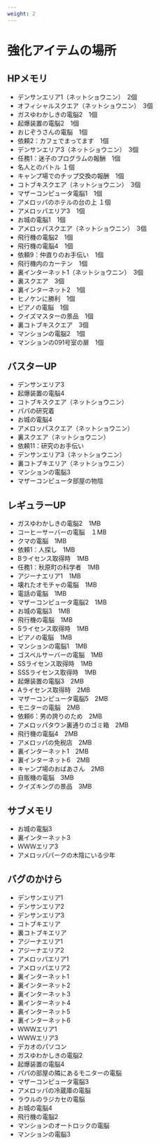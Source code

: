 ```yaml
---
weight: 2
---
```


# 強化アイテムの場所
## HPメモリ
* デンサンエリア1（ネットショウニン）　2個
* オフィシャルスクエア（ネットショウニン）　3個
* ガスゆわかしきの電脳2　1個
* 起爆装置の電脳2　1個
* おじぞうさんの電脳　1個
* 依頼2：カフェでまってます　1個
* デンサンエリア3（ネットショウニン）　3個
* 任務1：迷子のプログラムの報酬　1個
* 名人とのバトル １個
* キャンプ場でのチップ交換の報酬　1個
* コトブキスクエア（ネットショウニン）　3個
* マザーコンピュータ電脳1　1個
* アメロッパのホテルの台の上 １個
* アメロッパエリア3　1個
* お城の電脳1　1個
* アメロッパスクエア（ネットショウニン）　3個
* 飛行機の電脳2　1個
* 飛行機の電脳4　1個
* 依頼9：仲直りのお手伝い　1個
* 飛行機内のカーテン　1個
* 裏インターネット1（ネットショウニン）　3個
* 裏スクエア　3個
* 裏インターネット2　1個
* ヒノケンに勝利　1個
* ピアノの電脳　1個
* クイズマスターの景品　1個
* 裏コトブキスクエア　3個
* マンションの電脳2　1個
* マンションの091号室の扉　1個

## バスターUP
* デンサンエリア3
* 起爆装置の電脳4
* コトブキスクエア（ネットショウニン）
* パパの研究着
* お城の電脳4
* アメロッパスクエア（ネットショウニン）
* 裏スクエア（ネットショウニン）
* 依頼11：研究のお手伝い
* デンサンエリア3（ネットショウニン）
* 裏コトブキエリア（ネットショウニン）
* マンションの電脳3
* マザーコンピュータ部屋の物陰

## レギュラーUP
* ガスゆわかしきの電脳2　1MB
* コーヒーサーバーの電脳　１MB
* クマの電脳　1MB
* 依頼1：人探し　1MB
* Bライセンス取得時　1MB
* 任務1：秋原町の科学者　1MB
* アジーナエリア1　1MB
* 壊れたオモチャの電脳　1MB
* 電話の電脳　1MB
* マザーコンピュータ電脳2　1MB
* お城の電脳3　1MB
* 飛行機の電脳　1MB
* Sライセンス取得時　1MB
* ピアノの電脳　1MB
* マンションの電脳1　1MB
* ゴスペルサーバーの電脳　1MB
* SSライセンス取得時　1MB
* SSSライセンス取得時　1MB
* 起爆装置の電脳3　2MB
* Aライセンス取得時　2MB
* マザーコンピュータ電脳5　2MB
* モニターの電脳　2MB
* 依頼6：男の誇りのため　2MB
* アメロッパタウン裏通りのゴミ箱　2MB
* 飛行機の電脳4　2MB
* アメロッパの免税店　2MB
* 裏インターネット1　2MB
* 裏インターネット6　2MB
* キャンプ場のおばあさん　2MB
* 自販機の電脳　3MB
* クイズキングの景品　3MB

## サブメモリ
* お城の電脳3
* 裏インターネット3
* ＷＷＷエリア3
* アメロッパパークの木陰にいる少年

## バグのかけら
* デンサンエリア1
* デンサンエリア2
* デンサンエリア3
* コトブキエリア
* 裏コトブキエリア
* アジーナエリア1
* アジーナエリア2
* アメロッパエリア1
* アメロッパエリア2
* 裏インターネット1
* 裏インターネット2
* 裏インターネット3
* 裏インターネット4
* 裏インターネット5
* 裏インターネット6
* ＷＷＷエリア1
* ＷＷＷエリア3
* デカオのパソコン
* ガスゆわかしきの電脳2
* 起爆装置の電脳4
* パパの部屋の隣にあるモニターの電脳
* マザーコンピュータ電脳3
* アメロッパの冷蔵庫の電脳
* ラウルのラジカセの電脳
* お城の電脳4
* 飛行機の電脳2
* マンションのオートロックの電脳
* マンションの電脳3